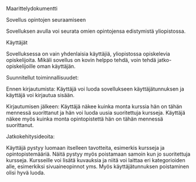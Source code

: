 Maarittelydokumentti

Sovellus opintojen seuraamiseen

Sovelluksen avulla voi seurata omien opintojensa edistymistä yliopistossa.

Käyttäjät

Sovelluksessa on vain yhdenlaisia käyttäjiä, yliopistossa opiskelevia opiskelijoita. Mikäli sovellus on kovin helppo tehdä, voin tehdä jatko-opiskelijoille oman käyttäjän.

Suunnitellut toiminnallisuudet:

Ennen kirjautumista: Käyttäjä voi luoda sovellukseen käyttäjätunnuksen ja käyttäjä voi kirjautua sisään.

Kirjautumisen jälkeen: Käyttäjä näkee kuinka monta kurssia hän on tähän mennessä suorittanut ja hän voi luoda uusia suoritettuja kursseja. Käyttäjä näkee myös kuinka monta opintopistettä hän on tähän mennessä suorittanut.

Jatkokehitysideoita: 

Käyttäjä pystyy luomaan itselleen tavotteita, esimerkis kursseja ja opintopistemääriä. Näitä pystyy myös poistamaan samoin kun jo suoritettuja kursseja. Kursseille voi lisätä kuvauksia ja niitä voi laittaa eri kategorioiden alle, esimerkiksi sivuaineopinnot yms. Myös käyttäjätunnuksen poistaminen olisi hyvä luoda. 
